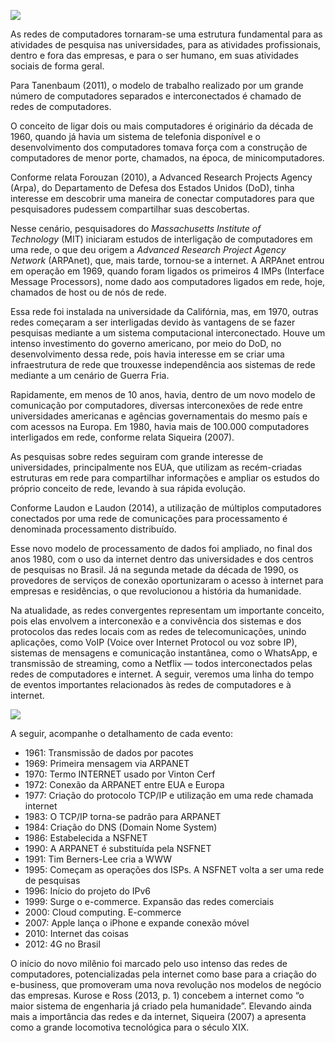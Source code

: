 [![](https://ampli-images.s3.amazonaws.com/production/bba1d263-1323-409f-8bf1-42aa452087ec/original)](https://ampli-images.s3.amazonaws.com/production/bba1d263-1323-409f-8bf1-42aa452087ec/original)

As redes de computadores tornaram-se uma estrutura fundamental para as atividades de pesquisa nas universidades, para as atividades profissionais, dentro e fora das empresas, e para o ser humano, em suas atividades sociais de forma geral.

Para Tanenbaum (2011), o modelo de trabalho realizado por um grande número de computadores separados e interconectados é chamado de redes de computadores.

O conceito de ligar dois ou mais computadores é originário da década de 1960, quando já havia um sistema de telefonia disponível e o desenvolvimento dos computadores tomava força com a construção de computadores de menor porte, chamados, na época, de minicomputadores.

Conforme relata Forouzan (2010), a Advanced Research Projects Agency (Arpa), do Departamento de Defesa dos Estados Unidos (DoD), tinha interesse em descobrir uma maneira de conectar computadores para que pesquisadores pudessem compartilhar suas descobertas.

Nesse cenário, pesquisadores do _Massachusetts Institute of Technology_ (MIT) iniciaram estudos de interligação de computadores em uma rede, o que deu origem a _Advanced Research Project Agency Network_ (ARPAnet), que, mais tarde, tornou-se a internet. A ARPAnet entrou em operação em 1969, quando foram ligados os primeiros 4 IMPs (Interface Message Processors), nome dado aos computadores ligados em rede, hoje, chamados de host ou de nós de rede.

Essa rede foi instalada na universidade da Califórnia, mas, em 1970, outras redes começaram a ser interligadas devido às vantagens de se fazer pesquisas mediante a um sistema computacional interconectado. Houve um intenso investimento do governo americano, por meio do DoD, no desenvolvimento dessa rede, pois havia interesse em se criar uma infraestrutura de rede que trouxesse independência aos sistemas de rede mediante a um cenário de Guerra Fria.

Rapidamente, em menos de 10 anos, havia, dentro de um novo modelo de comunicação por computadores, diversas interconexões de rede entre universidades americanas e agências governamentais do mesmo país e com acessos na Europa. Em 1980, havia mais de 100.000 computadores interligados em rede, conforme relata Siqueira (2007).

As pesquisas sobre redes seguiram com grande interesse de universidades, principalmente nos EUA, que utilizam as recém-criadas estruturas em rede para compartilhar informações e ampliar os estudos do próprio conceito de rede, levando à sua rápida evolução.

Conforme Laudon e Laudon (2014), a utilização de múltiplos computadores conectados por uma rede de comunicações para processamento é denominada processamento distribuído.

Esse novo modelo de processamento de dados foi ampliado, no final dos anos 1980, com o uso da internet dentro das universidades e dos centros de pesquisas no Brasil. Já na segunda metade da década de 1990, os provedores de serviços de conexão oportunizaram o acesso à internet para empresas e residências, o que revolucionou a história da humanidade.

Na atualidade, as redes convergentes representam um importante conceito, pois elas envolvem a interconexão e a convivência dos sistemas e dos protocolos das redes locais com as redes de telecomunicações, unindo aplicações, como VoIP (Voice over Internet Protocol ou voz sobre IP), sistemas de mensagens e comunicação instantânea, como o WhatsApp, e transmissão de streaming, como a Netflix — todos interconectados pelas redes de computadores e internet. A seguir, veremos uma linha do tempo de eventos importantes relacionados às redes de computadores e à internet.

[![](https://ampli-images.s3.amazonaws.com/production/d99a6cec-cd3a-42b2-8ba9-5fa2cb94443d/original)](https://ampli-images.s3.amazonaws.com/production/d99a6cec-cd3a-42b2-8ba9-5fa2cb94443d/original)

A seguir, acompanhe o detalhamento de cada evento:

- 1961: Transmissão de dados por pacotes
- 1969: Primeira mensagem via ARPANET
- 1970: Termo INTERNET usado por Vinton Cerf
- 1972: Conexão da ARPANET entre EUA e Europa
- 1977: Criação do protocolo TCP/IP e utilização em uma rede chamada internet
- 1983: O TCP/IP torna-se padrão para ARPANET
- 1984: Criação do DNS (Domain Nome System)
- 1986: Estabelecida a NSFNET
- 1990: A ARPANET é substituída pela NSFNET
- 1991: Tim Berners-Lee cria a WWW
- 1995: Começam as operações dos ISPs. A NSFNET volta a ser uma rede de pesquisas
- 1996: Início do projeto do IPv6
- 1999: Surge o e-commerce. Expansão das redes comerciais
- 2000: Cloud computing. E-commerce
- 2007: Apple lança o iPhone e expande conexão móvel
- 2010: Internet das coisas
- 2012: 4G no Brasil

O início do novo milênio foi marcado pelo uso intenso das redes de computadores, potencializadas pela internet como base para a criação do e-business, que promoveram uma nova revolução nos modelos de negócio das empresas. Kurose e Ross (2013, p. 1) concebem a internet como “o maior sistema de engenharia já criado pela humanidade”. Elevando ainda mais a importância das redes e da internet, Siqueira (2007) a apresenta como a grande locomotiva tecnológica para o século XIX.